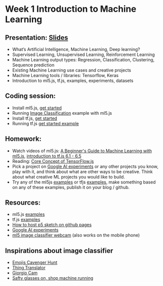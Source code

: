 # Week 1 Introduction to Machine Learning

## Presentation: [Slides](https://docs.google.com/presentation/d/1s0iT382Pl1DMGKb5xhk7_V3DlW1QQHfHs4snNoS_sIU/edit?usp=sharing)
- What’s Artificial Intelligence, Machine Learning, Deep learning?
- Supervised Learning, Unsupervised Learning, Reinforcement Learning
- Machine Learning output types: Regression, Classification, Clustering, Sequence prediction
- Existing Machine Learning use cases and creative projects
- Machine Learning tools / libraries: Tensorflow, Keras
- Introduction to ml5.js, tf.js, examples, experiments, datasets

## Coding session:
- Install ml5.js, [get started](https://ml5js.org/docs/getting-started)
- Running [Image Classification](https://ml5js.org/docs/image-classification-example) example with ml5.js
- Install tf.js, [get started](https://js.tensorflow.org/#getting-started)
- Running tf.js [get started example](https://github.com/tensorflow/tfjs-examples/tree/master/getting-started)

## Homework: 
- Watch videos of ml5.js: [A Beginner's Guide to Machine Learning with ml5.js](https://youtu.be/jmznx0Q1fP0), [introduction to tf.js 6.1 - 6.5](https://youtu.be/Qt3ZABW5lD0)
- Reading: [Core Concept of TensorFlow.js](https://js.tensorflow.org/tutorials/core-concepts.html)
- Pick a project on [Google AI experiments](https://experiments.withgoogle.com/collection/ai) or any other projects you know, play with it, and think about what are other ways to be creative. Think about what creative ML projects you would like to build.
- Try any of the ml5js [examples](https://github.com/ml5js/ml5-examples) or tfjs [examples](https://github.com/tensorflow/tfjs-examples), make something based on any of these examples, publish it on your blog / github.

## Resources:
- ml5.js [examples](https://github.com/ml5js/ml5-examples)
- tf.js [examples](https://github.com/tensorflow/tfjs-examples)
- [How to host p5 sketch on github pages](https://youtu.be/8HPYsDTk17A)
- [Google AI experiments](https://experiments.withgoogle.com/collection/ai)
- [ml5 image classifier webcam](https://editor.p5js.org/ml5/full/rJ-C5AQ5X) (also works on the mobile phone)

## Inspirations about image classifier
- [Emojis Cavenger Hunt](https://emojiscavengerhunt.withgoogle.com/)
- [Thing Translator](https://experiments.withgoogle.com/ai/thing-translator)
- [Giorgio Cam](https://experiments.withgoogle.com/ai/giorgio-cam)
- [Safty glasses on, shop machine running](https://youtu.be/3a825NJMLjk?t=131)
